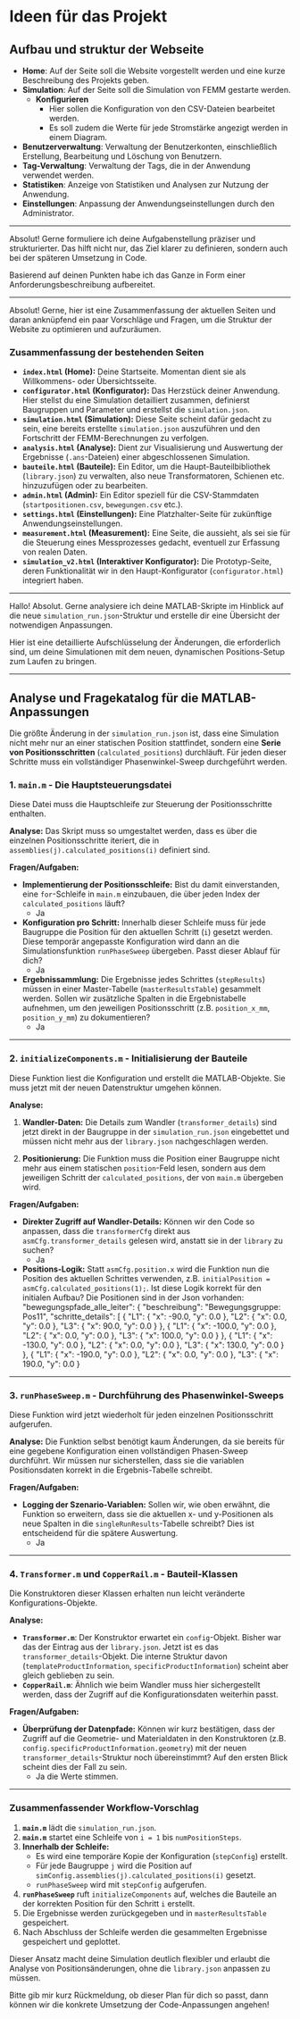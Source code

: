 # Ideen für das Projekt

## Aufbau und struktur der Webseite

- **Home**: Auf der Seite soll die Website vorgestellt werden und eine kurze Beschreibung des Projekts geben.
- **Simulation**: Auf der Seite soll die Simulation von FEMM gestarte werden.
  - **Konfigurieren**
    - Hier sollen die Konfiguration von den CSV-Dateien bearbeitet werden.
    - Es soll zudem die Werte für jede Stromstärke angezigt werden in einem Diagram.
- **Benutzerverwaltung**: Verwaltung der Benutzerkonten, einschließlich Erstellung, Bearbeitung und Löschung von Benutzern.
- **Tag-Verwaltung**: Verwaltung der Tags, die in der Anwendung verwendet werden.
- **Statistiken**: Anzeige von Statistiken und Analysen zur Nutzung der Anwendung.
- **Einstellungen**: Anpassung der Anwendungseinstellungen durch den Administrator.

---

Absolut! Gerne formuliere ich deine Aufgabenstellung präziser und strukturierter. Das hilft nicht nur, das Ziel klarer zu definieren, sondern auch bei der späteren Umsetzung in Code.

Basierend auf deinen Punkten habe ich das Ganze in Form einer Anforderungsbeschreibung aufbereitet.

---

Absolut! Gerne, hier ist eine Zusammenfassung der aktuellen Seiten und daran anknüpfend ein paar Vorschläge und Fragen, um die Struktur der Website zu optimieren und aufzuräumen.

### Zusammenfassung der bestehenden Seiten

- **`index.html` (Home):** Deine Startseite. Momentan dient sie als Willkommens- oder Übersichtsseite.
- **`configurator.html` (Konfigurator):** Das Herzstück deiner Anwendung. Hier stellst du eine Simulation detailliert zusammen, definierst Baugruppen und Parameter und erstellst die `simulation.json`.
- **`simulation.html` (Simulation):** Diese Seite scheint dafür gedacht zu sein, eine bereits erstellte `simulation.json` auszuführen und den Fortschritt der FEMM-Berechnungen zu verfolgen.
- **`analysis.html` (Analyse):** Dient zur Visualisierung und Auswertung der Ergebnisse (`.ans`-Dateien) einer abgeschlossenen Simulation.
- **`bauteile.html` (Bauteile):** Ein Editor, um die Haupt-Bauteilbibliothek (`library.json`) zu verwalten, also neue Transformatoren, Schienen etc. hinzuzufügen oder zu bearbeiten.
- **`admin.html` (Admin):** Ein Editor speziell für die CSV-Stammdaten (`startpositionen.csv`, `bewegungen.csv` etc.).
- **`settings.html` (Einstellungen):** Eine Platzhalter-Seite für zukünftige Anwendungseinstellungen.
- **`measurement.html` (Measurement):** Eine Seite, die aussieht, als sei sie für die Steuerung eines Messprozesses gedacht, eventuell zur Erfassung von realen Daten.
- **`simulation_v2.html` (Interaktiver Konfigurator):** Die Prototyp-Seite, deren Funktionalität wir in den Haupt-Konfigurator (`configurator.html`) integriert haben.

---

Hallo! Absolut. Gerne analysiere ich deine MATLAB-Skripte im Hinblick auf die neue `simulation_run.json`-Struktur und erstelle dir eine Übersicht der notwendigen Anpassungen.

Hier ist eine detaillierte Aufschlüsselung der Änderungen, die erforderlich sind, um deine Simulationen mit dem neuen, dynamischen Positions-Setup zum Laufen zu bringen.

---

## Analyse und Fragekatalog für die MATLAB-Anpassungen

Die größte Änderung in der `simulation_run.json` ist, dass eine Simulation nicht mehr nur an einer statischen Position stattfindet, sondern eine **Serie von Positionsschritten** (`calculated_positions`) durchläuft. Für jeden dieser Schritte muss ein vollständiger Phasenwinkel-Sweep durchgeführt werden.

### 1. `main.m` - Die Hauptsteuerungsdatei

Diese Datei muss die Hauptschleife zur Steuerung der Positionsschritte enthalten.

**Analyse:**
Das Skript muss so umgestaltet werden, dass es über die einzelnen Positionsschritte iteriert, die in `assemblies(j).calculated_positions(i)` definiert sind.

**Fragen/Aufgaben:**

- **Implementierung der Positionsschleife:** Bist du damit einverstanden, eine `for`-Schleife in `main.m` einzubauen, die über jeden Index der `calculated_positions` läuft?
  - Ja
- **Konfiguration pro Schritt:** Innerhalb dieser Schleife muss für jede Baugruppe die Position für den aktuellen Schritt (`i`) gesetzt werden. Diese temporär angepasste Konfiguration wird dann an die Simulationsfunktion `runPhaseSweep` übergeben. Passt dieser Ablauf für dich?
  - Ja
- **Ergebnissammlung:** Die Ergebnisse jedes Schrittes (`stepResults`) müssen in einer Master-Tabelle (`masterResultsTable`) gesammelt werden. Sollen wir zusätzliche Spalten in die Ergebnistabelle aufnehmen, um den jeweiligen Positionsschritt (z.B. `position_x_mm`, `position_y_mm`) zu dokumentieren?
  - Ja

---

### 2. `initializeComponents.m` - Initialisierung der Bauteile

Diese Funktion liest die Konfiguration und erstellt die MATLAB-Objekte. Sie muss jetzt mit der neuen Datenstruktur umgehen können.

**Analyse:**

1.  **Wandler-Daten:** Die Details zum Wandler (`transformer_details`) sind jetzt direkt in der Baugruppe in der `simulation_run.json` eingebettet und müssen nicht mehr aus der `library.json` nachgeschlagen werden.

2.  **Positionierung:** Die Funktion muss die Position einer Baugruppe nicht mehr aus einem statischen `position`-Feld lesen, sondern aus dem jeweiligen Schritt der `calculated_positions`, der von `main.m` übergeben wird.

**Fragen/Aufgaben:**

- **Direkter Zugriff auf Wandler-Details:** Können wir den Code so anpassen, dass die `transformerCfg` direkt aus `asmCfg.transformer_details` gelesen wird, anstatt sie in der `library` zu suchen?
  - Ja
- **Positions-Logik:** Statt `asmCfg.position.x` wird die Funktion nun die Position des aktuellen Schrittes verwenden, z.B. `initialPosition = asmCfg.calculated_positions(1);`. Ist diese Logik korrekt für den initialen Aufbau?
  Die Positionen sind in der Json vorhanden:
  "bewegungspfade_alle_leiter": {
  "beschreibung": "Bewegungsgruppe: Pos11",
  "schritte_details": [
  {
  "L1": {
  "x": -90.0,
  "y": 0.0
  },
  "L2": {
  "x": 0.0,
  "y": 0.0
  },
  "L3": {
  "x": 90.0,
  "y": 0.0
  }
  },
  {
  "L1": {
  "x": -100.0,
  "y": 0.0
  },
  "L2": {
  "x": 0.0,
  "y": 0.0
  },
  "L3": {
  "x": 100.0,
  "y": 0.0
  }
  },
  {
  "L1": {
  "x": -130.0,
  "y": 0.0
  },
  "L2": {
  "x": 0.0,
  "y": 0.0
  },
  "L3": {
  "x": 130.0,
  "y": 0.0
  }
  },
  {
  "L1": {
  "x": -190.0,
  "y": 0.0
  },
  "L2": {
  "x": 0.0,
  "y": 0.0
  },
  "L3": {
  "x": 190.0,
  "y": 0.0
  }

---

### 3. `runPhaseSweep.m` - Durchführung des Phasenwinkel-Sweeps

Diese Funktion wird jetzt wiederholt für jeden einzelnen Positionsschritt aufgerufen.

**Analyse:**
Die Funktion selbst benötigt kaum Änderungen, da sie bereits für eine gegebene Konfiguration einen vollständigen Phasen-Sweep durchführt. Wir müssen nur sicherstellen, dass sie die variablen Positionsdaten korrekt in die Ergebnis-Tabelle schreibt.

**Fragen/Aufgaben:**

- **Logging der Szenario-Variablen:** Sollen wir, wie oben erwähnt, die Funktion so erweitern, dass sie die aktuellen x- und y-Positionen als neue Spalten in die `singleRunResults`-Tabelle schreibt? Dies ist entscheidend für die spätere Auswertung.
  - Ja

---

### 4. `Transformer.m` und `CopperRail.m` - Bauteil-Klassen

Die Konstruktoren dieser Klassen erhalten nun leicht veränderte Konfigurations-Objekte.

**Analyse:**

- **`Transformer.m`**: Der Konstruktor erwartet ein `config`-Objekt. Bisher war das der Eintrag aus der `library.json`. Jetzt ist es das `transformer_details`-Objekt. Die interne Struktur davon (`templateProductInformation`, `specificProductInformation`) scheint aber gleich geblieben zu sein.
- **`CopperRail.m`**: Ähnlich wie beim Wandler muss hier sichergestellt werden, dass der Zugriff auf die Konfigurationsdaten weiterhin passt.

**Fragen/Aufgaben:**

- **Überprüfung der Datenpfade:** Können wir kurz bestätigen, dass der Zugriff auf die Geometrie- und Materialdaten in den Konstruktoren (z.B. `config.specificProductInformation.geometry`) mit der neuen `transformer_details`-Struktur noch übereinstimmt? Auf den ersten Blick scheint dies der Fall zu sein.
  - Ja die Werte stimmen.

---

### Zusammenfassender Workflow-Vorschlag

1.  **`main.m`** lädt die `simulation_run.json`.
2.  **`main.m`** startet eine Schleife von `i = 1` bis `numPositionSteps`.
3.  **Innerhalb der Schleife:**
    - Es wird eine temporäre Kopie der Konfiguration (`stepConfig`) erstellt.
    - Für jede Baugruppe `j` wird die Position auf `simConfig.assemblies(j).calculated_positions(i)` gesetzt.
    - `runPhaseSweep` wird mit `stepConfig` aufgerufen.
4.  **`runPhaseSweep`** ruft `initializeComponents` auf, welches die Bauteile an der korrekten Position für den Schritt `i` erstellt.
5.  Die Ergebnisse werden zurückgegeben und in `masterResultsTable` gespeichert.
6.  Nach Abschluss der Schleife werden die gesammelten Ergebnisse gespeichert und geplottet.

Dieser Ansatz macht deine Simulation deutlich flexibler und erlaubt die Analyse von Positionsänderungen, ohne die `library.json` anpassen zu müssen.

Bitte gib mir kurz Rückmeldung, ob dieser Plan für dich so passt, dann können wir die konkrete Umsetzung der Code-Anpassungen angehen!
